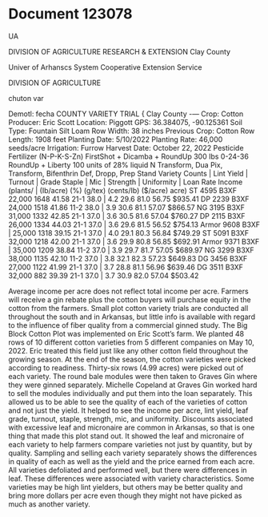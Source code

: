 # Document 123078

UA

DIVISION OF AGRICULTURE
RESEARCH & EXTENSION Clay County

Univer of Arhanscs System Cooperative Extension Service

DIVISION OF AGRICULTURE

chuton var

Demotl:
fecha COUNTY VARIETY TRIAL
{ Clay County -—
Crop: Cotton Producer: Eric Scott
Location: Piggott GPS: 36.384075, -90.125361
Soil Type: Fountain Silt Loam Row Width: 38 inches
Previous Crop: Cotton Row Length: 1908 feet
Planting Date: 5/10/2022 Planting Rate: 46,000 seeds/acre
Irrigation: Furrow Harvest Date: October 22, 2022
Pesticide Fertilizer (N-P-K-S-Zn)
FirstShot + Dicamba + RoundUp 300 Ibs 0-24-36
RoundUp + Liberty 100 units of 28% liquid N
Transform, Dua
Pix, Transform, Bifenthrin
Def, Dropp, Prep
Stand
Variety Counts | Lint Yield | Turnout | Grade Staple | Mic | Strength | Uniformity | Loan Rate Income
(plants/ | (Ib/acre) (%) (g/tex) (cents/Ib) ($/acre)
acre)
ST 4595 B3XF 22,000 1648 41.58 21-1 38.0 | 4.2 29.6 81.0 56.75 $935.41
DP 2239 B3XF 24,000 1518 41.86 11-2 38.0 | 3.9 30.6 81.1 57.07 $866.57
NG 3195 B3XF 31,000 1332 42.85 21-1 37.0 | 3.6 30.5 81.6 57.04 $760.27
DP 2115 B3XF 26,000 1334 44.03 21-1 37.0 | 3.6 29.6 81.5 56.52 $754.13
Armor 9608 B3XF | 25,000 1318 39.15 21-1 37.0 | 4.0 29.1 80.3 56.84 $749.29
ST 5091 B3XF 32,000 1218 42.00 21-1 37.0 | 3.6 29.9 80.8 56.85 $692.91
Armor 9371 B3XF | 35,000 1209 38.84 11-2 37.0 | 3.9 29.7 81.7 57.05 $689.97
NG 3299 B3XF 38,000 1135 42.10 11-2 37.0 | 3.8 32.1 82.3 57.23 $649.83
DG 3456 B3XF 27,000 1122 41.99 21-1 37.0 | 3.7 28.8 81.1 56.96 $639.46
DG 3511 B3XF 32,000 882 39.39 21-1 37.0 | 3.7 30.9 82.0 57.04 $503.42

Average income per acre does not reflect total income per acre. Farmers will receive a gin rebate plus the cotton buyers will purchase equity in the
cotton from the farmers. Small plot cotton variety trials are conducted all throughout the south and in Arkansas, but little info is available with
regard to the influence of fiber quality from a commercial ginned study. The Big Block Cotton Plot was implemented on Eric Scott’s farm. We
planted 48 rows of 10 different cotton varieties from 5 different companies on May 10, 2022. Eric treated this field just like any other cotton field
throughout the growing season. At the end of the season, the cotton varieties were picked according to readiness. Thirty-six rows (4.99 acres) were
picked out of each variety. The round bale modules were then taken to Graves Gin where they were ginned separately. Michelle Copeland at Graves
Gin worked hard to sell the modules individually and put them into the loan separately. This allowed us to be able to see the quality of each of the
varieties of cotton and not just the yield. It helped to see the income per acre, lint yield, leaf grade, turnout, staple, strength, mic, and uniformity.
Discounts associated with excessive leaf and micronaire are common in Arkansas, so that is one thing that made this plot stand out. It showed the
leaf and micronaire of each variety to help farmers compare varieties not just by quantity, but by quality. Sampling and selling each variety
separately shows the differences in quality of each as well as the yield and the price earned from each acre. All varieties defoliated and performed
well, but there were differences in leaf. These differences were associated with variety characteristics. Some varieties may be high lint yielders, but
others may be better quality and bring more dollars per acre even though they might not have picked as much as another variety.